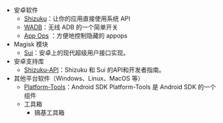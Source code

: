 
* 安卓软件
  * [Shizuku](https://shizuku.rikka.app/zh-hans/)：让你的应用直接使用系统 API
  * [WADB](https://github.com/RikkaApps/WADB)：无线 ADB 的一个简单开关
  * [App Ops](https://appops.rikka.app/zh-hans/) <Badge type="tip" text="开发者：Rikka" />：方便地控制隐藏的 appops
* Magisk 模块
  * [Sui](https://github.com/RikkaApps/Sui)：安卓上的现代超级用户接口实现。
* 安卓支持库
  * [Shizuku-API](https://github.com/RikkaApps/Shizuku-API)：Shizuku 和 Sui 的API和开发者指南。
* 其他平台软件（Windows、Linux、MacOS 等）
  * [Platform-Tools](/tools/platform-tools.md)：Android SDK Platform-Tools 是 Android SDK 的一个组件
  * 工具箱
    * 搞基工具箱
